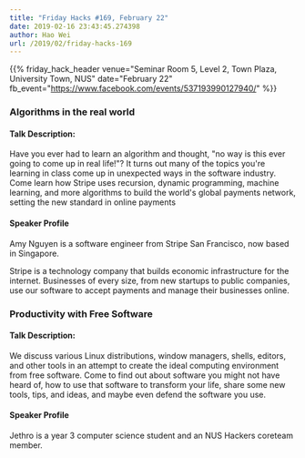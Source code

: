 ```yaml
---
title: "Friday Hacks #169, February 22"
date: 2019-02-16 23:43:45.274398
author: Hao Wei
url: /2019/02/friday-hacks-169
---
```


{{% friday_hack_header
    venue="Seminar Room 5, Level 2, Town Plaza, University Town, NUS"
    date="February 22"
    fb_event="https://www.facebook.com/events/537193990127940/" %}}

### Algorithms in the real world

#### Talk Description:

Have you ever had to learn an algorithm and thought, "no way is this ever going to come up in real life!"? It turns out many of the topics you're learning in class come up in unexpected ways in the software industry. Come learn how Stripe uses recursion, dynamic programming, machine learning, and more algorithms to build the world's global payments network, setting the new standard in online payments

#### Speaker Profile

Amy Nguyen is a software engineer from Stripe San Francisco, now based in Singapore.

Stripe is a technology company that builds economic infrastructure for the internet. Businesses of every size, from new startups to public companies, use our software to accept payments and manage their businesses online.

### Productivity with Free Software

#### Talk Description:

We discuss various Linux distributions, window managers, shells, editors, and other tools in an attempt to create the ideal computing environment from free software. Come to find out about software you might not have heard of, how to use that software to transform your life, share some new tools, tips, and ideas, and maybe even defend the software you use.

#### Speaker Profile

Jethro is a year 3 computer science student and an NUS Hackers coreteam member.

